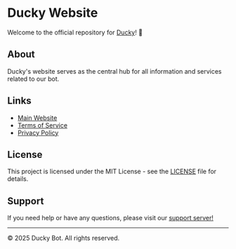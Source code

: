 # Ducky Website

Welcome to the official repository for [Ducky](https://duckybot.xyz)! 🦆

## About
Ducky's website serves as the central hub for all information and services related to our bot.

## Links
- [Main Website](https://duckybot.xyz)
- [Terms of Service](https://duckybot.xyz/legal/terms)
- [Privacy Policy](https://duckybot.xyz/legal/privacy)

## License
This project is licensed under the MIT License - see the [LICENSE](LICENSE) file for details.

## Support
If you need help or have any questions, please visit our [support server!](https://duckybot.xyz/support)

---
© 2025 Ducky Bot. All rights reserved.
